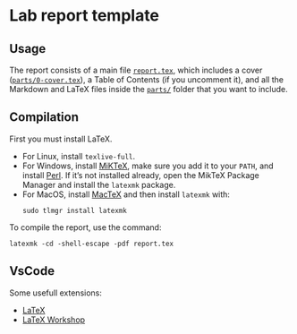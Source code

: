 # Lab report template

## Usage

The report consists of a main file [`report.tex`](report.tex), which includes a cover ([`parts/0-cover.tex`](parts/0-cover.tex)), a Table of Contents (if you uncomment it), and all the Markdown and LaTeX files inside the [`parts/`](parts/) folder that you want to include.


## Compilation

First you must install LaTeX.

- For Linux, install `texlive-full`.
- For Windows, install [MiKTeX](https://miktex.org/download#win), make sure you add it to your `PATH`, and install [Perl](https://strawberryperl.com/). If it’s not installed already, open the MikTeX Package Manager and install the `latexmk` package.
- For MacOS, install [MacTeX](https://www.tug.org/mactex/mactex-download.html) and then install `latexmk` with:
    ```
    sudo tlmgr install latexmk
    ```

To compile the report, use the command:
```
latexmk -cd -shell-escape -pdf report.tex
```

## VsCode
Some usefull extensions:
- [LaTeX](https://marketplace.visualstudio.com/items?itemName=mathematic.vscode-latex)
- [LaTeX Workshop](https://marketplace.visualstudio.com/items?itemName=James-Yu.latex-workshop)
